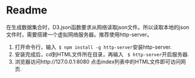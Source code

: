 # Readme

在生成数据集合时，D3.json函数要求从网络读取json文件。所以读取本地的json文件时，需要搭建一个虚拟网络服务器。推荐使用http-server。

1.  打开命令行，输入``` $ npm install -g http-server```安装http-server.
2. 安装完成后，cd到HTML文件所在目录，再输入 ``` $ http-server```开启服务器.
3. 浏览器访问http://127.0.0.1:8080 点击index列表中的HTML文件即可访问网页.
